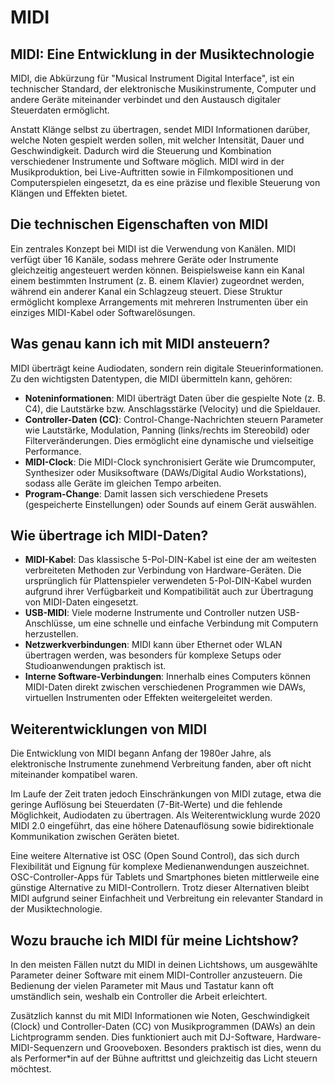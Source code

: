 # MIDI

 ## MIDI: Eine Entwicklung in der Musiktechnologie

 MIDI, die Abkürzung für "Musical Instrument Digital Interface", ist ein technischer Standard, der elektronische Musikinstrumente, Computer und andere Geräte miteinander verbindet und den Austausch digitaler Steuerdaten ermöglicht.

Anstatt Klänge selbst zu übertragen, sendet MIDI Informationen darüber, welche Noten gespielt werden sollen, mit welcher Intensität, Dauer und Geschwindigkeit. Dadurch wird die Steuerung und Kombination verschiedener Instrumente und Software möglich. MIDI wird in der Musikproduktion, bei Live-Auftritten sowie in Filmkompositionen und Computerspielen eingesetzt, da es eine präzise und flexible Steuerung von Klängen und Effekten bietet.

## Die technischen Eigenschaften von MIDI

Ein zentrales Konzept bei MIDI ist die Verwendung von Kanälen. MIDI verfügt über 16 Kanäle, sodass mehrere Geräte oder Instrumente gleichzeitig angesteuert werden können. Beispielsweise kann ein Kanal einem bestimmten Instrument (z. B. einem Klavier) zugeordnet werden, während ein anderer Kanal ein Schlagzeug steuert. Diese Struktur ermöglicht komplexe Arrangements mit mehreren Instrumenten über ein einziges MIDI-Kabel oder Softwarelösungen.

## Was genau kann ich mit MIDI ansteuern?

MIDI überträgt keine Audiodaten, sondern rein digitale Steuerinformationen. Zu den wichtigsten Datentypen, die MIDI übermitteln kann, gehören:

- **Noteninformationen**: MIDI überträgt Daten über die gespielte Note (z. B. C4), die Lautstärke bzw. Anschlagsstärke (Velocity) und die Spieldauer.
- **Controller-Daten (CC)**: Control-Change-Nachrichten steuern Parameter wie Lautstärke, Modulation, Panning (links/rechts im Stereobild) oder Filterveränderungen. Dies ermöglicht eine dynamische und vielseitige Performance.
- **MIDI-Clock**: Die MIDI-Clock synchronisiert Geräte wie Drumcomputer, Synthesizer oder Musiksoftware (DAWs/Digital Audio Workstations), sodass alle Geräte im gleichen Tempo arbeiten.
- **Program-Change**: Damit lassen sich verschiedene Presets (gespeicherte Einstellungen) oder Sounds auf einem Gerät auswählen.

## Wie übertrage ich MIDI-Daten?

- **MIDI-Kabel**: Das klassische 5-Pol-DIN-Kabel ist eine der am weitesten verbreiteten Methoden zur Verbindung von Hardware-Geräten. Die ursprünglich für Plattenspieler verwendeten 5-Pol-DIN-Kabel wurden aufgrund ihrer Verfügbarkeit und Kompatibilität auch zur Übertragung von MIDI-Daten eingesetzt.
- **USB-MIDI**: Viele moderne Instrumente und Controller nutzen USB-Anschlüsse, um eine schnelle und einfache Verbindung mit Computern herzustellen.
- **Netzwerkverbindungen**: MIDI kann über Ethernet oder WLAN übertragen werden, was besonders für komplexe Setups oder Studioanwendungen praktisch ist.
- **Interne Software-Verbindungen**: Innerhalb eines Computers können MIDI-Daten direkt zwischen verschiedenen Programmen wie DAWs, virtuellen Instrumenten oder Effekten weitergeleitet werden.

## Weiterentwicklungen von MIDI

Die Entwicklung von MIDI begann Anfang der 1980er Jahre, als elektronische Instrumente zunehmend Verbreitung fanden, aber oft nicht miteinander kompatibel waren.

Im Laufe der Zeit traten jedoch Einschränkungen von MIDI zutage, etwa die geringe Auflösung bei Steuerdaten (7-Bit-Werte) und die fehlende Möglichkeit, Audiodaten zu übertragen. Als Weiterentwicklung wurde 2020 MIDI 2.0 eingeführt, das eine höhere Datenauflösung sowie bidirektionale Kommunikation zwischen Geräten bietet.

Eine weitere Alternative ist OSC (Open Sound Control), das sich durch Flexibilität und Eignung für komplexe Medienanwendungen auszeichnet. OSC-Controller-Apps für Tablets und Smartphones bieten mittlerweile eine günstige Alternative zu MIDI-Controllern. Trotz dieser Alternativen bleibt MIDI aufgrund seiner Einfachheit und Verbreitung ein relevanter Standard in der Musiktechnologie.

## Wozu brauche ich MIDI für meine Lichtshow?

In den meisten Fällen nutzt du MIDI in deinen Lichtshows, um ausgewählte Parameter deiner Software mit einem MIDI-Controller anzusteuern. Die Bedienung der vielen Parameter mit Maus und Tastatur kann oft umständlich sein, weshalb ein Controller die Arbeit erleichtert.

Zusätzlich kannst du mit MIDI Informationen wie Noten, Geschwindigkeit (Clock) und Controller-Daten (CC) von Musikprogrammen (DAWs) an dein Lichtprogramm senden. Dies funktioniert auch mit DJ-Software, Hardware-MIDI-Sequenzern und Grooveboxen. Besonders praktisch ist dies, wenn du als Performer\*in auf der Bühne auftrittst und gleichzeitig das Licht steuern möchtest.
